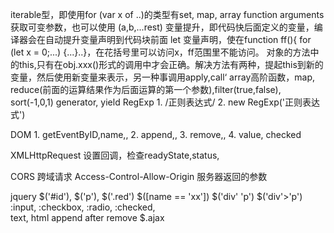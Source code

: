 iterable型，即使用for (var x of ..)的类型有set, map, array
function arguments获取可变参数，也可以使用 (a,b,...rest)
变量提升，即代码快后面定义的变量，编译器会在自动提升变量声明到代码块前面
let 变量声明，使在function ff(){ for (let x = 0;...) {...}..}，在花括号里可以访问x，ff范围里不能访问。
对象的方法中的this,只有在obj.xxx()形式的调用中才会正确。解决方法有两种，提起this到新的变量，然后使用新变量来表示，另一种事调用apply,call‘
array高阶函数，map, reduce(前面的运算结果作为后面运算的第一个参数),filter(true,false), sort(-1,0,1)
generator, yield
RegExp
	1. /正则表达式/
    2. new RegExp('正则表达式')

DOM
	1. getEventByID,name,,
 	2. append,,
	3. remove,,
	4. value, checked

XMLHttpRequest
	设置回调，检查readyState,status,

CORS 跨域请求
	Access-Control-Allow-Origin 服务器返回的参数

jquery
	$('#id'), $('p'), $('.red') $([name == 'xx'])
	$('div' 'p')
	$('div'>'p')
	:input, :checkbox, :radio, :checked, 	
	text, html
	append after remove
	$.ajax
 

